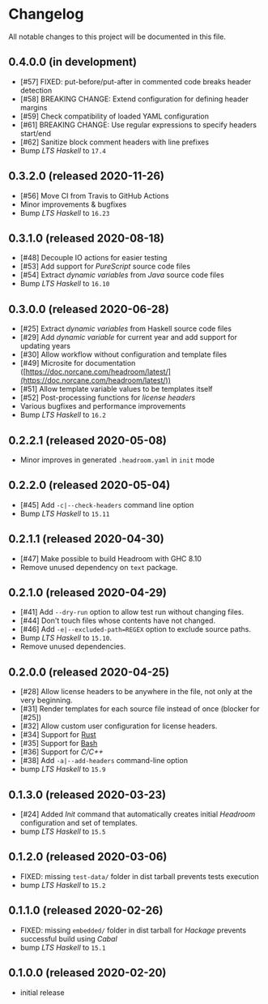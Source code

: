 # Changelog
All notable changes to this project will be documented in this file.

## 0.4.0.0 (in development)
- [#57] FIXED: put-before/put-after in commented code breaks header detection
- [#58] BREAKING CHANGE: Extend configuration for defining header margins
- [#59] Check compatibility of loaded YAML configuration
- [#61] BREAKING CHANGE: Use regular expressions to specify headers start/end
- [#62] Sanitize block comment headers with line prefixes
- Bump _LTS Haskell_ to `17.4`

## 0.3.2.0 (released 2020-11-26)
- [#56] Move CI from Travis to GitHub Actions
- Minor improvements & bugfixes
- Bump _LTS Haskell_ to `16.23`

## 0.3.1.0 (released 2020-08-18)
- [#48] Decouple IO actions for easier testing
- [#53] Add support for _PureScript_ source code files
- [#54] Extract _dynamic variables_ from _Java_ source code files
- Bump _LTS Haskell_ to `16.10`

## 0.3.0.0 (released 2020-06-28)
- [#25] Extract _dynamic variables_ from Haskell source code files
- [#29] Add _dynamic variable_ for current year and add support for updating years
- [#30] Allow workflow without configuration and template files
- [#49] Microsite for documentation ([https://doc.norcane.com/headroom/latest/](https://doc.norcane.com/headroom/latest/))
- [#51] Allow template variable values to be templates itself
- [#52] Post-processing functions for _license headers_
- Various bugfixes and performance improvements
- Bump _LTS Haskell_ to `16.2`

## 0.2.2.1 (released 2020-05-08)
- Minor improves in generated `.headroom.yaml` in `init` mode

## 0.2.2.0 (released 2020-05-04)
- [#45] Add `-c|--check-headers` command line option
- Bump _LTS Haskell_ to `15.11`

## 0.2.1.1 (released 2020-04-30)
- [#47] Make possible to build Headroom with GHC 8.10
- Remove unused dependency on `text` package.

## 0.2.1.0 (released 2020-04-29)
- [#41] Add `--dry-run` option to allow test run without changing files.
- [#44] Don't touch files whose contents have not changed.
- [#46] Add `-e|--excluded-path=REGEX` option to exclude source paths.
- Bump _LTS Haskell_ to `15.10`.
- Remove unused dependencies.

## 0.2.0.0 (released 2020-04-25)
- [#28] Allow license headers to be anywhere in the file, not only at the very beginning.
- [#31] Render templates for each source file instead of once (blocker for [#25])
- [#32] Allow custom user configuration for license headers.
- [#34] Support for [Rust](https://www.rust-lang.org/)
- [#35] Support for [Bash](https://www.gnu.org/software/bash/)
- [#36] Support for _C/C++_
- [#38] Add `-a|--add-headers` command-line option
- bump _LTS Haskell_ to `15.9`

## 0.1.3.0 (released 2020-03-23)
- [#24] Added _Init_ command that automatically creates initial _Headroom_ configuration and set of templates.
- bump _LTS Haskell_ to `15.5`

## 0.1.2.0 (released 2020-03-06)
- FIXED: missing `test-data/` folder in dist tarball prevents tests execution
- bump _LTS Haskell_ to `15.2`

## 0.1.1.0 (released 2020-02-26)
- FIXED: missing `embedded/` folder in dist tarball for _Hackage_ prevents successful build using _Cabal_
- bump _LTS Haskell_ to `15.1`

## 0.1.0.0 (released 2020-02-20)
- initial release
